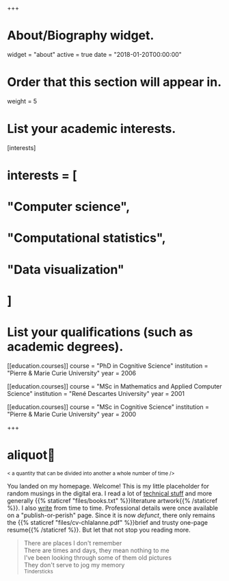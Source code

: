 +++
# About/Biography widget.
widget = "about"
active = true
date = "2018-01-20T00:00:00"

# Order that this section will appear in.
weight = 5

# List your academic interests.
[interests]
#  interests = [
#    "Computer science",
#    "Computational statistics",
#    "Data visualization"
#  ]

# List your qualifications (such as academic degrees).
[[education.courses]]
  course = "PhD in Cognitive Science"
  institution = "Pierre & Marie Curie University"
  year = 2006

[[education.courses]]
  course = "MSc in Mathematics and Applied Computer Science"
  institution = "René Descartes University"
  year = 2001

[[education.courses]]
  course = "MSc in Cognitive Science"
  institution = "Pierre & Marie Curie University"
  year = 2000
 
+++

# aliquot
<small> < a quantity that can be divided into another a whole number of time /></small>

You landed on my homepage. Welcome! This is my little placeholder for random musings in the digital era. I read a lot of [technical stuff](/tags/review) and more generally <i class="fa fa-file-o fa-1x"></i> {{% staticref "files/books.txt" %}}literature artwork{{% /staticref %}}. I also [write](/archive) from time to time. Professional details were once available on a "publish-or-perish" page. Since it is now *defunct*, there only remains the <i class="fa fa-file-pdf-o fa-1x"></i> {{% staticref "files/cv-chlalanne.pdf" %}}brief and trusty one-page resume{{% /staticref %}}. But let that not stop you reading more.
  
> There are places I don't remember  
> There are times and days, they mean nothing to me  
> I've been looking through some of them old pictures  
> They don't serve to jog my memory  
> <small>Tindersticks [<i class="fa fa-play-circle-o fa-1x"></i>](https://www.youtube.com/watch?v=zFfOgtTEji4)</small>


